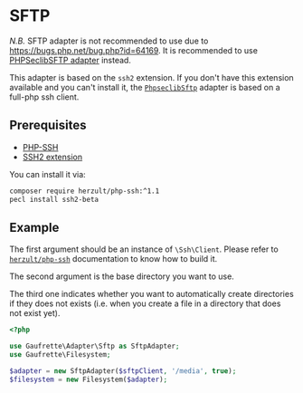 SFTP
====

*N.B.* SFTP adapter is not recommended to use due to https://bugs.php.net/bug.php?id=64169. It is recommended to use
[PHPSeclibSFTP adapter](phpseclib_sftp.md) instead.

This adapter is based on the `ssh2` extension. If you don't have this extension available and you can't install it,
the [`PhpseclibSftp`](phpseclibSftp.md) adapter is based on a full-php ssh client.

Prerequisites
-------------

* [PHP-SSH](https://github.com/Herzult/php-ssh)
* [SSH2 extension](http://www.php.net/manual/en/book.ssh2.php)

You can install it via:

```bash
composer require herzult/php-ssh:^1.1
pecl install ssh2-beta
```

Example
-------

The first argument should be an instance of `\Ssh\Client`. Please refer to 
[`herzult/php-ssh`](https://github.com/Herzult/php-ssh) documentation to know how to build it.

The second argument is the base directory you want to use.

The third one indicates whether you want to automatically create directories if they does not exists 
(i.e. when you create a file in a directory that does not exist yet).

```php
<?php

use Gaufrette\Adapter\Sftp as SftpAdapter;
use Gaufrette\Filesystem;

$adapter = new SftpAdapter($sftpClient, '/media', true);
$filesystem = new Filesystem($adapter);
```
